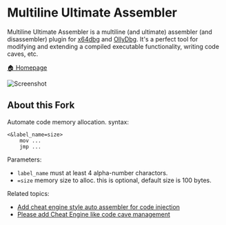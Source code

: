 # Multiline Ultimate Assembler

Multiline Ultimate Assembler is a multiline (and ultimate) assembler (and
disassembler) plugin for [x64dbg](https://x64dbg.com/) and
[OllyDbg](http://www.ollydbg.de/). It's a perfect tool for modifying and
extending a compiled executable functionality, writing code caves, etc.

[🏠 Homepage](https://ramensoftware.com/multimate-assembler)

![Screenshot](screenshot.png)


## About this Fork

Automate code memory allocation. syntax:

````
<&label_name=size>
	mov ...
	jmp ...
````

Parameters:

* `label_name` must at least 4 alpha-number charactors.
* `=size` memory size to alloc. this is optional, default size is 100 bytes.


Related topics:

* [Add cheat engine style auto assembler for code injection](https://github.com/x64dbg/x64dbg/issues/729)
* [Please add Cheat Engine like code cave management](https://github.com/m417z/Multiline-Ultimate-Assembler/issues/1)